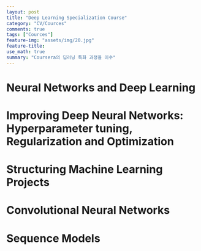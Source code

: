 ```yaml
---
layout: post
title: "Deep Learning Specialization Course"
category: "CV/Cources"
comments: true
tags: ["Cources"]
feature-img: "assets/img/20.jpg"
feature-title:
use_math: true
summary: "Coursera의 딥러닝 특화 과정을 이수"
---
```


# Neural Networks and Deep Learning

# Improving Deep Neural Networks: Hyperparameter tuning, Regularization and Optimization

# Structuring Machine Learning Projects

# Convolutional Neural Networks

# Sequence Models
